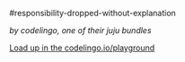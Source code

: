 #responsibility-dropped-without-explanation

_by codelingo, one of their juju bundles_


[Load up in the codelingo.io/playground](https://codelingo.io/playground/?repo=github.com/codelingo/hub&dir=tenets/codelingo/juju/responsibility-dropped-without-explanation&tenet=codelingo/juju/responsibility-dropped-without-explanation)
